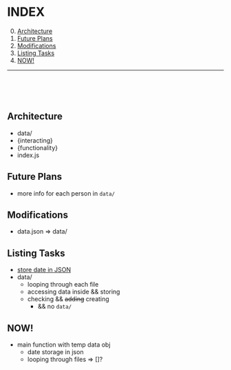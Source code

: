 # INDEX
0) [Architecture](#architecture)
1) [Future Plans](#future-plans)
1) [Modifications](#modifications)
1) [Listing Tasks](#listing-tasks)
1) [NOW!](#now)
___
<br><br><br>


## Architecture
- data/  <!-- iterable -->
- {interacting} <!-- retrieving -->
- {functionality}  <!-- main() -->
- index.js  <!-- just ouput -->


## Future Plans
- more info for each person in `data/`


## Modifications
- data.json => data/


## Listing Tasks
- [store date in JSON](https://www.w3schools.com/js/js_json_parse.asp)
- data/
    - looping through each file
    - accessing data inside && storing
    - checking && ~~adding~~ creating
        - && no `data/`


## NOW!
- main function with temp data obj
    - date storage in json
    - looping through files => []?